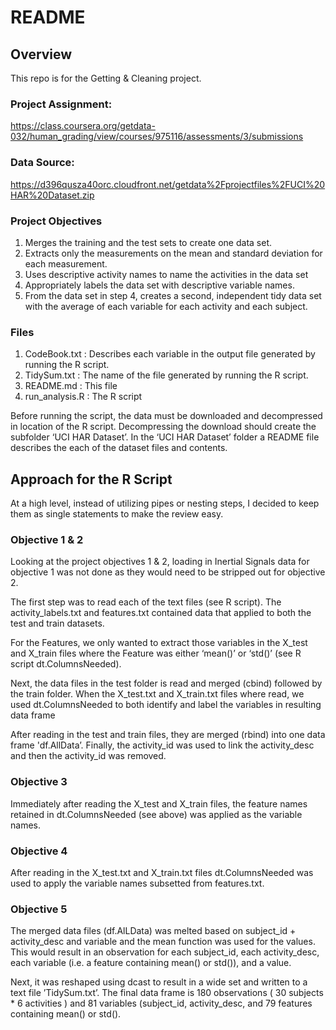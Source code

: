 # README

## Overview
This repo is for the Getting & Cleaning project.

### Project Assignment:  
https://class.coursera.org/getdata-032/human_grading/view/courses/975116/assessments/3/submissions

### Data Source: 
https://d396qusza40orc.cloudfront.net/getdata%2Fprojectfiles%2FUCI%20HAR%20Dataset.zip 

### Project Objectives
1. Merges the training and the test sets to create one data set.
2. Extracts only the measurements on the mean and standard deviation for each measurement. 
3. Uses descriptive activity names to name the activities in the data set
4. Appropriately labels the data set with descriptive variable names. 
5. From the data set in step 4, creates a second, independent tidy data set with the average of each variable for each activity and each subject.

### Files
1. CodeBook.txt : Describes each variable in the output file generated by running the R script.
2. TidySum.txt : The name of the file generated by running the R script.
3. README.md : This file
4. run_analysis.R : The R script

Before running the script, the data must be downloaded and decompressed in location of the R script.  Decompressing the download should create the subfolder ‘UCI HAR Dataset’.  In the ‘UCI HAR Dataset’ folder a README file describes the each of the dataset files and contents.


## Approach for the R Script
At a high level, instead of utilizing pipes or nesting steps, I decided to keep them as single statements to make the review easy.

### Objective 1 & 2
Looking at the project objectives 1 & 2, loading in Inertial Signals data for objective 1 was not done as they would need to be stripped out for objective 2.

The first step was to read each of the text files (see R script). The activity_labels.txt and features.txt contained data that applied to both the test and train datasets. 

For the Features, we only wanted to extract those variables in the X_test and X_train files where the Feature was either ‘mean()’ or ‘std()’ (see R script dt.ColumnsNeeded).   

Next, the data files in the test folder is read and merged (cbind) followed by the train folder. When the X_test.txt and X_train.txt files where read, we used dt.ColumnsNeeded to both identify and label the variables in resulting data frame

After reading in the test and train files, they are merged (rbind) into one data frame 'df.AllData’. Finally, the activity_id was used to link the activity_desc and then the activity_id was removed. 

### Objective 3
Immediately after reading the X_test and X_train files, the feature names retained in dt.ColumnsNeeded (see above) was applied as the variable names.	

### Objective 4
After reading in the X_test.txt and X_train.txt files dt.ColumnsNeeded was used to apply the variable names subsetted from features.txt.

### Objective 5
The merged data files (df.AlLData) was melted based on subject_id + activity_desc and variable and the mean function was used for the values.  This would result in an observation for each subject_id, each activity_desc, each variable (i.e. a feature containing mean() or std()), and a value.

Next, it was reshaped using dcast to result in a wide set and written to a text file ’TidySum.txt’.  The final data frame is 180 observations ( 30 subjects * 6 activities ) and 81 variables (subject_id, activity_desc, and 79 features containing mean() or std().
